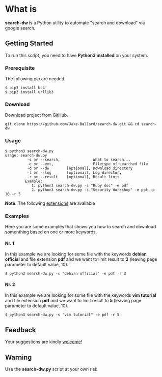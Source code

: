 # What is
**search-dw** is a Python utility to automate "search and download" via google search.
	
## Getting Started
To run this script, you need to have **Python3 installed** on your system. 

### Prerequisite
The following pip are needed.
```
$ pip3 install bs4
$ pip3 install urllib3

```
### Download
Download project from GitHub.
```
git clone https://github.com/Jake-Ballard/search-dw.git && cd search-dw
```

### Usage 
```
$ python3 search-dw.py 
usage: search-dw.py
          -s or --search,               What to search...
          -e or --ext,                  Filetype of searched file
          -d or --dw        [optional], Download directory
          -l or --log       [optional], Log directory
          -r or --result    [optional], Result limit
         Example:
            1. python3 search-dw.py -s "Ruby doc" -e pdf
            2. python3 search-dw.py -s "Security Workshop" -e ppt -p 10 -r 5
```

**Note:** The following [extensions](https://support.google.com/webmasters/answer/35287?hl=en) are available

### Examples
Here you are some examples that shows you how to search and download somenthing based on one or more keywords.

#### Nr. 1
In this example we are looking for some file with the keywords **debian official** and file extension **pdf** and we want to limit result to **3** (leaving page parameter to default value, 10).
```
$ python3 search-dw.py -s "debian official" -e pdf -r 3

```

#### Nr. 2
In this example we are looking for some file with the keywords **vim tutorial** and file extension **pdf** and we want to limit result to **5** (leaving page parameter to default value, 10).
```
$ python3 search-dw.py -s "vim tutorial" -e pdf -r 5

```

## Feedback

Your suggestions are kindly [welcome](https://github.com/Jake-Ballard/search-dw/issues)!

## Warning

Use the **search-dw.py** script at your own risk.  

